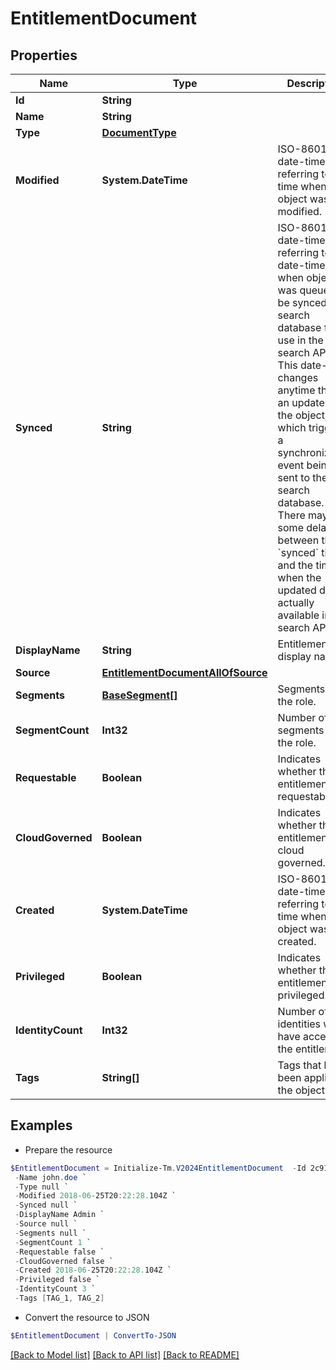 # EntitlementDocument
## Properties

Name | Type | Description | Notes
------------ | ------------- | ------------- | -------------
**Id** | **String** |  | 
**Name** | **String** |  | 
**Type** | [**DocumentType**](DocumentType.md) |  | 
**Modified** | **System.DateTime** | ISO-8601 date-time referring to the time when the object was last modified. | [optional] 
**Synced** | **String** | ISO-8601 date-time referring to the date-time when object was queued to be synced into search database for use in the search API.   This date-time changes anytime there is an update to the object, which triggers a synchronization event being sent to the search database.  There may be some delay between the &#x60;synced&#x60; time and the time when the updated data is actually available in the search API.  | [optional] 
**DisplayName** | **String** | Entitlement&#39;s display name. | [optional] 
**Source** | [**EntitlementDocumentAllOfSource**](EntitlementDocumentAllOfSource.md) |  | [optional] 
**Segments** | [**BaseSegment[]**](BaseSegment.md) | Segments with the role. | [optional] 
**SegmentCount** | **Int32** | Number of segments with the role. | [optional] 
**Requestable** | **Boolean** | Indicates whether the entitlement is requestable. | [optional] [default to $false]
**CloudGoverned** | **Boolean** | Indicates whether the entitlement is cloud governed. | [optional] [default to $false]
**Created** | **System.DateTime** | ISO-8601 date-time referring to the time when the object was created. | [optional] 
**Privileged** | **Boolean** | Indicates whether the entitlement is privileged. | [optional] [default to $false]
**IdentityCount** | **Int32** | Number of identities who have access to the entitlement. | [optional] 
**Tags** | **String[]** | Tags that have been applied to the object. | [optional] 

## Examples

- Prepare the resource
```powershell
$EntitlementDocument = Initialize-Tm.V2024EntitlementDocument  -Id 2c91808375d8e80a0175e1f88a575222 `
 -Name john.doe `
 -Type null `
 -Modified 2018-06-25T20:22:28.104Z `
 -Synced null `
 -DisplayName Admin `
 -Source null `
 -Segments null `
 -SegmentCount 1 `
 -Requestable false `
 -CloudGoverned false `
 -Created 2018-06-25T20:22:28.104Z `
 -Privileged false `
 -IdentityCount 3 `
 -Tags [TAG_1, TAG_2]
```

- Convert the resource to JSON
```powershell
$EntitlementDocument | ConvertTo-JSON
```

[[Back to Model list]](../README.md#documentation-for-models) [[Back to API list]](../README.md#documentation-for-api-endpoints) [[Back to README]](../README.md)

